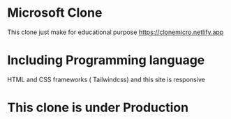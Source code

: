 # Microsoft Clone
This clone just make for educational purpose 
https://clonemicro.netlify.app
#
# Including Programming language 
HTML and CSS frameworks ( Tailwindcss) 
 and this site is responsive 
#
# This clone is under Production 
